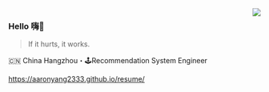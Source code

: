 <img align="right" src="https://github-readme-stats.vercel.app/api?username=overtrue&show_icons=true&icon_color=805AD5&text_color=718096&bg_color=ffffff&hide_title=true" />

### Hello 嗨👋

> If it hurts, it works.

🇨🇳 China Hangzhou・🕹Recommendation System Engineer

https://aaronyang2333.github.io/resume/